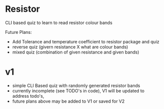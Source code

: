 # Resistor
CLI based quiz to learn to read resistor colour bands

Future Plans:
- Add Tolerance and temperature coefficient to resistor package and quiz
- reverse quiz (givern resistance X what are colour bands)
- mixed quiz (combination of given resistance and given bands)

# v1
- simple CLI Based quiz with randomly generated resistor bands
- currently incomplete (see TODO's in code), V1 will be updated to address todo's, 
- future plans  above may be added to V1 or saved for V2